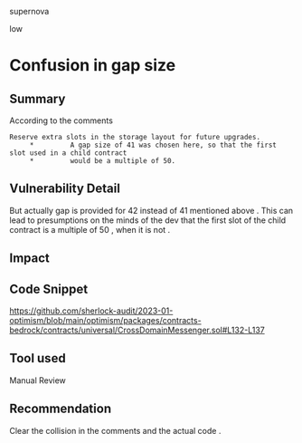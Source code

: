 supernova

low

# Confusion in gap size

## Summary
According to the comments 

```solidity
Reserve extra slots in the storage layout for future upgrades.
     *         A gap size of 41 was chosen here, so that the first slot used in a child contract
     *         would be a multiple of 50.
```


## Vulnerability Detail
But actually gap is provided for 42 instead of 41 mentioned above . This can lead to presumptions on the minds of the dev that the first slot of the child contract is a multiple of 50 , when it is not . 
## Impact

## Code Snippet
https://github.com/sherlock-audit/2023-01-optimism/blob/main/optimism/packages/contracts-bedrock/contracts/universal/CrossDomainMessenger.sol#L132-L137
## Tool used

Manual Review

## Recommendation
Clear the collision in the comments and the actual code . 